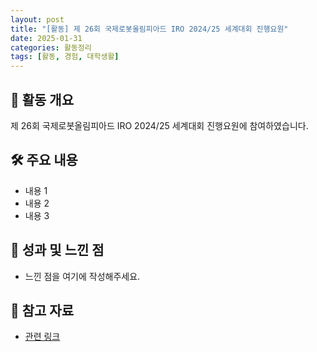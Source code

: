 ```yaml
---
layout: post
title: "[활동] 제 26회 국제로봇올림피아드 IRO 2024/25 세계대회 진행요원"
date: 2025-01-31
categories: 활동정리
tags: [활동, 경험, 대학생활]
---
```


## 📌 활동 개요
제 26회 국제로봇올림피아드 IRO 2024/25 세계대회 진행요원에 참여하였습니다.

## 🛠 주요 내용
- 내용 1
- 내용 2
- 내용 3

## 🎯 성과 및 느낀 점
- 느낀 점을 여기에 작성해주세요.

## 🔗 참고 자료
- [관련 링크](#)

